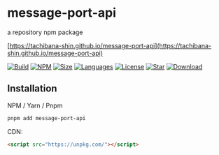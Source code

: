 # message-port-api

a repository npm package

[https://tachibana-shin.github.io/message-port-api](https://tachibana-shin.github.io/message-port-api)

[![Build](https://github.com/tachibana-shin/message-port-api/actions/workflows/build-docs.yml/badge.svg)](https://github.com/tachibana-shin/message-port-api/actions/workflows/docs.yml)
[![NPM](https://badge.fury.io/js/message-port-api.svg)](http://badge.fury.io/js/message-port-api)
[![Size](https://img.shields.io/bundlephobia/minzip/message-port-api/latest)](https://npmjs.org/package/message-port-api)
[![Languages](https://img.shields.io/github/languages/top/tachibana-shin/message-port-api)](https://npmjs.org/package/message-port-api)
[![License](https://img.shields.io/npm/l/message-port-api)](https://npmjs.org/package/message-port-api)
[![Star](https://img.shields.io/github/stars/tachibana-shin/message-port-api)](https://github.com/tachibana-shin/message-port-api/stargazers)
[![Download](https://img.shields.io/npm/dm/message-port-api)](https://npmjs.org/package/message-port-api)

## Installation

NPM / Yarn / Pnpm
```bash
pnpm add message-port-api
```

CDN:
``` html
<script src="https://unpkg.com/"></script>
```
